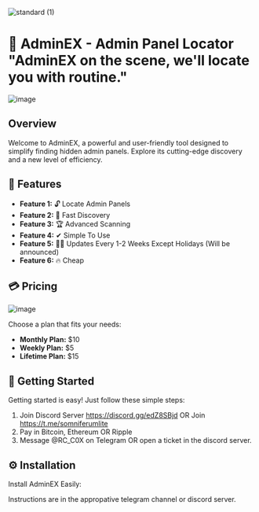 ![standard (1)](https://github.com/SomniferumLocator/AdminEx/assets/150518723/df61667f-610a-45c7-8f14-745663c66aec)
# 🚀 AdminEX - Admin Panel Locator "AdminEX on the scene, we'll locate you with routine."
![image](https://github.com/SomniferumLocator/AdminEx/assets/150518723/fe0d62eb-8cd2-4a83-b429-013b00b4ddeb)



## Overview

Welcome to AdminEX, a powerful and user-friendly tool designed to simplify finding hidden admin panels. Explore its cutting-edge discovery and a new level of efficiency.

## 🌟 Features

- **Feature 1:** 🔓 Locate Admin Panels
- **Feature 2:** 🚀 Fast Discovery
- **Feature 3:** 🏆 Advanced Scanning
- **Feature 4:** ✔ Simple To Use
- **Feature 5:** 🐱‍🏍 Updates Every 1-2 Weeks Except Holidays (Will be announced)
- **Feature 6:** 🔥 Cheap

## 💳 Pricing
![image](https://github.com/SomniferumLocator/AdminEx/assets/150518723/921413b7-c755-4329-9d00-b65c484b0464)

Choose a plan that fits your needs:

- **Monthly Plan:** $10
- **Weekly Plan:** $5
- **Lifetime Plan:** $15

## 🚀 Getting Started

Getting started is easy! Just follow these simple steps:

1. Join Discord Server https://discord.gg/edZ8SBjd OR Join https://t.me/somniferumlite
2. Pay in Bitcoin, Ethereum OR Ripple
3. Message @RC_C0X on Telegram OR open a ticket in the discord server.

## ⚙️ Installation

Install AdminEX Easily:

Instructions are in the appropative telegram channel or discord server.
